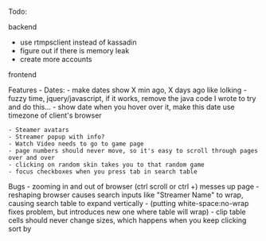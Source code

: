 Todo:

backend

- use rtmpsclient instead of kassadin
- figure out if there is memory leak
- create more accounts

frontend

Features
    - Dates:
        - make dates show X min ago, X days ago like lolking
            - fuzzy time, jquery/javascript, if it works, remove the java code I wrote to try and do this...
        - show date when you hover over it, make this date use timezone of client's browser

    - Steamer avatars
    - Streamer popup with info?
    - Watch Video needs to go to game page
    - page numbers should never move, so it's easy to scroll through pages over and over
    - clicking on random skin takes you to that random game
    - focus checkboxes when you press tab in search table
Bugs
    - zooming in and out of browser (ctrl scroll or ctrl +) messes up page
    - reshaping browser causes search inputs like "Streamer Name" to wrap, causing search table to expand vertically
        - (putting white-space:no-wrap fixes problem, but introduces new one where table will wrap)
    - clip table cells should never change sizes, which happens when you keep clicking sort by
